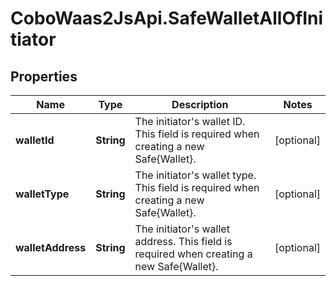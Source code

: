 # CoboWaas2JsApi.SafeWalletAllOfInitiator

## Properties

Name | Type | Description | Notes
------------ | ------------- | ------------- | -------------
**walletId** | **String** | The initiator&#39;s wallet ID. This field is required when creating a new Safe{Wallet}.  | [optional] 
**walletType** | **String** | The initiator&#39;s wallet type. This field is required when creating a new Safe{Wallet}.  | [optional] 
**walletAddress** | **String** | The initiator&#39;s wallet address. This field is required when creating a new Safe{Wallet}.  | [optional] 



